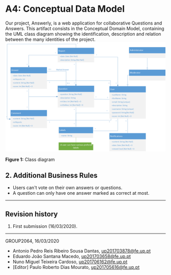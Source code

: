 # A4: Conceptual Data Model

Our project, Answerly, is a web application for collaborative Questions and Answers.
This artifact consists in the Conceptual Domain Model, containing the UML class diagram showing the identification, description and relation between the many identities of the project.
![UML CLass](./screenshots/a4.png)


**Figure 1:** Class diagram
## 2. Additional Business Rules

* Users can't vote on their own answers or questions.
* A question can only have one answer marked as correct at most.

***

## Revision history
1. First submission (16/03/2020).
------

GROUP2064, 16/03/2020
- Antonio Pedro Reis Ribeiro Sousa Dantas, up201703878@fe.up.pt
- Eduardo João Santana Macedo, up201703658@fe.up.pt
- Nuno Miguel Teixeira Cardoso, up201706162@fe.up.pt
- [Editor] Paulo Roberto Dias Mourato, up201705616@fe.up.pt
